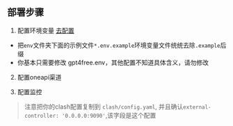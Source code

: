 ## 部署步骤
1. 配置环境变量 [去配置](env/README.md)

- 把`env`文件夹下面的示例文件`*.env.example`环境变量文件统统去除`.example`后缀
- 你基本只需要修改 gpt4free.env，其他配置不知道具体含义，请勿修改


2. 配置oneapi渠道

3. 配置监控



> 注意把你的clash配置复制到 `clash/config.yaml`, 并且确认`external-controller: '0.0.0.0:9090'`,该字段是这个配置

##